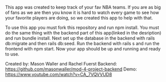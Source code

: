 This app was created to keep track of your fav NBA teams.  If you are as big of fans as we are then you know it is hard to watch every game to see how your favorite players are doing, so we created this app to help with that.

To use this app you must fork this repository and run npm install. You must do the same thing with the backend part of this app(linked in the desription) and run bundle install.  Next set up the database in the backend with rails db:migrate and then rails db:seed. Run the backend with rails s and run the frontend with npm start.  Now your app should be up and running and ready to use.

Created by: Mason Waller and Rachel Fuerst
Backend: https://github.com/masonwaller/mod-4-project-backend
Demo: https://www.youtube.com/watch?v=CA_7VQVVUD8
